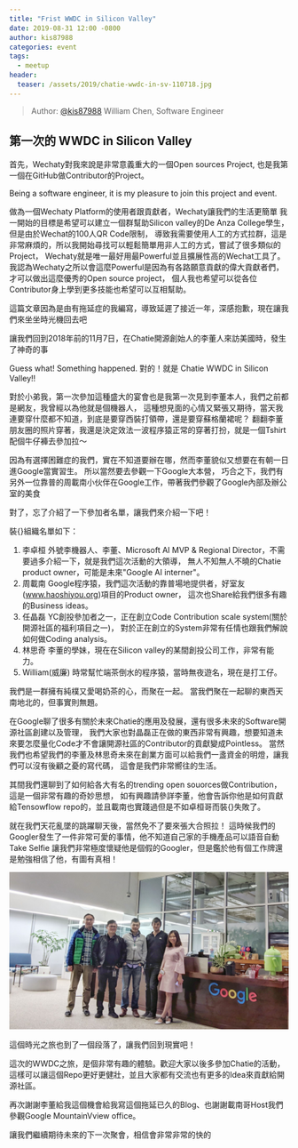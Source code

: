```yaml
---
title: "Frist WWDC in Silicon Valley"
date: 2019-08-31 12:00 -0800
author: kis87988
categories: event
tags:
  - meetup
header:
  teaser: /assets/2019/chatie-wwdc-in-sv-110718.jpg
---
```


> Author: [@kis87988](https://github.com/kis87988) William Chen, Software Engineer

## 第一次的  WWDC in Silicon Valley

首先，Wechaty對我來說是非常意義重大的一個Open sources Project, 也是我第一個在GitHub做Contributor的Project。

Being a software engineer, it is my pleasure to join this project and event.

做為一個Wechaty Platform的使用者跟貢獻者，Wechaty讓我們的生活更簡單
我一開始的目標是希望可以建立一個群幫助Silicon valley的De Anza College學生，但是由於Wechat的100人QR Code限制，
導致我需要使用人工的方式拉群，這是非常麻煩的，所以我開始尋找可以輕鬆簡單用非人工的方式，嘗試了很多類似的Project，
Wechaty就是唯一最好用最Powerful並且擴展性高的Wechat工具了。
我認為Wechaty之所以會這麼Powerful是因為有各路願意貢獻的偉大貢獻者們，才可以做出這麼優秀的Open source project，
個人我也希望可以從各位Contributor身上學到更多技能也希望可以互相幫助。

這篇文章因為是由有拖延症的我編寫，導致延遲了接近一年，深感抱歉，現在讓我們來坐坐時光機回去吧

<!--more-->

讓我們回到2018年前的11月7日，在Chatie開源創始人的李董人來訪美國時，發生了神奇的事

Guess what! Something happened. 對的！就是 Chatie WWDC in Silicon Valley!!

對於小弟我，第一次參加這種盛大的宴會也是我第一次見到李董本人，我們之前都是網友，我曾經以為他就是個機器人，
這種想見面的心情又緊張又期待，當天我連要穿什麼都不知道，到底是要穿西裝打領帶，還是要穿蘇格蘭裙呢？
翻翻李董朋友圈的照片穿著，我還是決定效法一波程序猿正常的穿著打扮，就是一個Tshirt配個牛仔褲去參加拉～

因為有選擇困難症的我們，實在不知道要辦在哪，然而李董貌似又想要在有朝一日進Google當實習生。
所以當然要去參觀一下Google大本營，
巧合之下，我們有另外一位靠普的周載南小伙伴在Google工作，帶著我們參觀了Google內部及辦公室的美食

對了，忘了介紹了一下參加者名單，讓我們來介紹一下吧！

裝{}組織名單如下：

1. 李卓桓
   外號李機器人、李董、Microsoft AI MVP & Regional Director，不需要過多介紹一下，就是我們這次活動的大領導，
   無人不知無人不曉的Chatie product owner，可能是未來"Google AI interner"。
2. 周載南
   Google程序猿，我們這次活動的靠普場地提供者，好室友(www.haoshiyou.org)項目的Product owner，
   這次也Share給我們很多有趣的Business ideas。
3. 任晶磊
   YC創投參加者之一，正在創立Code Contribution scale system(關於開源社區的福利項目之一)，
   對於正在創立的System非常有任情也跟我們解說如何做Coding analysis。
4. 林思奇
   李董的學妹，現在在Silicon valley的某間創投公司工作，非常有能力。
5. William(威廉)
   時常幫忙端茶倒水的程序猿，當時無夜遊名，現在是打工仔。

我們是一群擁有純樸又愛喝奶茶的心，而聚在一起。
當我們聚在一起聊的東西天南地北的，但事實則無題。

在Google聊了很多有關於未來Chatie的應用及發展，還有很多未來的Software開源社區創建以及管理，
我們大家也對晶磊正在做的東西非常有興趣，想要知道未來要怎麼量化Code才不會讓開源社區的Contributor的貢獻變成Pointless。
當然我們也希望我們的李董及林思奇未來在創業方面可以給我們一盞資金的明燈，讓我們可以沒有後顧之憂的寫代碼，
這會是我們非常嚮往的生活。

其間我們還聊到了如何給各大有名的trending open souorces做Contribution，這是一個非常有趣的奇妙思想，
如有興趣請參詳李董，他會告訴你他是如何貢獻給Tensowflow repo的，並且載南也實踐過但是不如卓桓哥而裝{}失敗了。

就在我們天花亂墜的跳躍聊天後，當然免不了要來張大合照拉！
這時候我們的Googler發生了一件非常可愛的事情，他不知道自己家的手機產品可以語音自動Take Selfie
讓我們非常極度懷疑他是個假的Googler，但是鑑於他有個工作牌還是勉強相信了他，有圖有真相！

![Chatie WWDC Photo][meetup-photo]

這個時光之旅也到了一個段落了，讓我們回到現實吧！

這次的WWDC之旅，是個非常有趣的體驗。歡迎大家以後多參加Chatie的活動，
這樣可以讓這個Repo更好更健壯，並且大家都有交流也有更多的Idea來貢獻給開源社區。

再次謝謝李董給我這個機會給我寫這個拖延已久的Blog、也謝謝載南哥Host我們參觀Google MountainVview office。

讓我們繼續期待未來的下一次聚會，相信會非常非常的快的

[meetup-photo]: /assets/2019/chatie-wwdc-in-sv-110718.jpg
